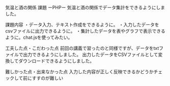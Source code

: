 気温と酒の関係
課題 ーPHPー
気温と酒の関係でデータ集計をできるようにしました。

課題内容
・データ入力、テキスト作成をできるように。 ・入力したデータをcsvファイルに出力できるように。 ・集計したデータを表やグラフで表示できるように。chat.jsを使ってみたい。

工夫した点・こだわった点
前回の講義で習ったのと同様ですが、データをtxtファイルで出力できるようにしました。 出力したデータをCSVファイルとして変換してダウンロードできるようにしました。

難しかった点・出来なかった点
入力した内容が正しく反映できるかどうかチェックして前にすすのが難しい
